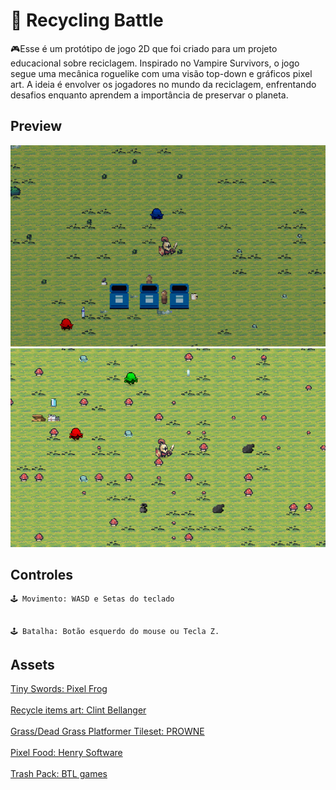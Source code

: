 # 👾 Recycling Battle

 🎮Esse é um protótipo de jogo 2D que foi criado para um projeto educacional sobre reciclagem. Inspirado no Vampire Survivors,
 o jogo segue uma mecânica roguelike com uma visão top-down e gráficos pixel art. A ideia é envolver os jogadores no mundo da reciclagem,
 enfrentando desafios enquanto aprendem a importância de preservar o planeta.


## Preview
![Preview](./Assets/img/preview1.png)![Preview](./Assets/img/preview2.png)

## Controles
```
🕹️ Movimento: WASD e Setas do teclado


🕹️ Batalha: Botão esquerdo do mouse ou Tecla Z.
```

## Assets 

[Tiny Swords: Pixel Frog](https://pixelfrog-assets.itch.io/tiny-swords)
<br/>
<br/>
[Recycle items art: Clint Bellanger](https://opengameart.org/content/recycle-items-set)
<br/>
<br/>
[Grass/Dead Grass Platformer Tileset: PROWNE](https://opengameart.org/content/grassdead-grass-platformer-tileset)
<br/>
<br/>
[Pixel Food: Henry Software](https://henrysoftware.itch.io/pixel-food)
<br/>
<br/>
[Trash Pack: BTL games](https://btl-games.itch.io/trash-and-junk-asset-pack)
<br/>
<br/>



